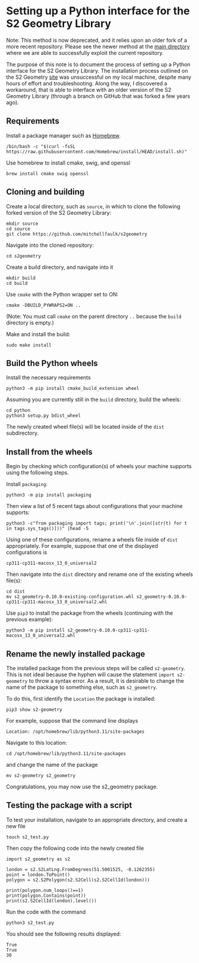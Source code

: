 # Setting up a Python interface for the S2 Geometry Library

Note: This method is now deprecated, and it relies upon an older fork of a more recent repository. Please see the newer method at the [main directory](https://github.com/mitchellfaulk/s2_python_interface/tree/main) where we are able to successfully exploit the current repository. 

The purpose of this note is to document the process of setting up a Python interface for the S2 Geometry Library. The installation process outlined on the S2 Geometry [site](https://s2geometry.io/about/platforms.html) was unsuccessful on my local machine, despite many hours of effort and troubleshooting. Along the way, I discovered a workaround, that is able to interface with an older version of the S2 Geometry Library (through a branch on GitHub that was forked a few years ago). 

## Requirements

Install a package manager such as [Homebrew](https://brew.sh/). 

```
/bin/bash -c "$(curl -fsSL https://raw.githubusercontent.com/Homebrew/install/HEAD/install.sh)"
```

Use homebrew to install cmake, swig, and openssl 

```
brew install cmake swig openssl
```

## Cloning and building

Create a local directory, such as `source`, in which to clone the following forked version of the S2 Geometry Library:
```
mkdir source
cd source
git clone https://github.com/mitchellfaulk/s2geometry
```

Navigate into the cloned repository:

```
cd s2geometry
```

Create a build directory, and navigate into it

```
mkdir build
cd build
```

Use `cmake` with the Python wrapper set to ON:
```
cmake -DBUILD_PYWRAPS2=ON ..
```
(Note: You must call `cmake` on the parent directory `..` because the `build` directory is empty.)

Make and install the build:
```
sudo make install 
```

## Build the Python wheels

Install the necessary requirements 
```
python3 -m pip install cmake_build_extension wheel
```

Assuming you are currently still in the `build` directory, build the wheels:
```
cd python
python3 setup.py bdist_wheel
```

The newly created wheel file(s) will be located inside of the `dist` subdirectory. 

## Install from the wheels

Begin by checking which configuration(s) of wheels your machine supports using the following steps. 

Install `packaging`:

```
python3 -m pip install packaging
```

Then view a list of 5 recent tags about configurations that your machine supports:

```
python3 -c"from packaging import tags; print('\n'.join([str(t) for t in tags.sys_tags()]))" |head -5
```

Using one of these configurations, rename a wheels file inside of `dist` appropriately. For example, suppose that one of the displayed configurations is 
```
cp311-cp311-macosx_13_0_universal2
```

Then navigate into the `dist` directory and rename one of the existing wheels file(s):
```
cd dist
mv s2_geometry-0.10.0-existing-configuration.whl s2_geometry-0.10.0-cp311-cp311-macosx_13_0_universal2.whl
```

Use `pip3` to install the package from the wheels (continuing with the previous example):

```
python3 -m pip install s2_geometry-0.10.0-cp311-cp311-macosx_13_0_universal2.whl
```

## Rename the newly installed package

The installed package from the previous steps will be called `s2-geometry`. This is not ideal because the hyphen will cause the statement `import s2-geometry` to throw a syntax error. As a result, it is desirable to change the name of the package to something else, such as `s2_geometry`. 

To do this, first identify the `Location` the package is installed:
```
pip3 show s2-geometry
```

For example, suppose that the command line displays 
```
Location: /opt/homebrew/lib/python3.11/site-packages
```

Navigate to this location:
```
cd /opt/homebrew/lib/python3.11/site-packages
```
and change the name of the package
```
mv s2-geometry s2_geometry
```

Congratulations, you may now use the s2_geometry package.  

## Testing the package with a script

To test your installation, navigate to an appropriate directory, and create a new file 
```
touch s2_test.py
```

Then copy the following code into the newly created file 
```
import s2_geometry as s2

london = s2.S2LatLng.FromDegrees(51.5001525, -0.1262355)
point = london.ToPoint()
polygon = s2.S2Polygon(s2.S2Cell(s2.S2CellId(london)))

print(polygon.num_loops()==1)
print(polygon.Contains(point))
print(s2.S2CellId(london).level())
```

Run the code with the command 
```
python3 s2_test.py
```

You should see the following results displayed:
```
True
True
30
```
